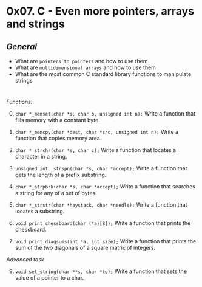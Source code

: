 # 0x07. C - Even more pointers, arrays and strings

## *General*
- What are `pointers to pointers` and how to use them
- What are `multidimensional arrays` and how to use them
- What are the most common C standard library functions to manipulate strings

#
 *Functions:*

0. `char *_memset(char *s, char b, unsigned int n);`
Write a function that fills memory with a constant byte.


1. `char *_memcpy(char *dest, char *src, unsigned int n);`
Write a function that copies memory area.


2. `char *_strchr(char *s, char c);`
Write a function that locates a character in a string.


3. `unsigned int _strspn(char *s, char *accept);`
Write a function that gets the length of a prefix substring.


4. `char *_strpbrk(char *s, char *accept);`
Write a function that searches a string for any of a set of bytes.


5. `char *_strstr(char *haystack, char *needle);`
Write a function that locates a substring.


7. `void print_chessboard(char (*a)[8]);`
Write a function that prints the chessboard.


8. `void print_diagsums(int *a, int size);`
Write a function that prints the sum of the two diagonals of a square matrix of integers.


*Advanced task*

9. `void set_string(char **s, char *to);`
Write a function that sets the value of a pointer to a char.
